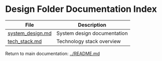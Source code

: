 # Design Folder Documentation Index

| File | Description |
|------|-------------|
| [system_design.md](system_design.md) | System design documentation |
| [tech_stack.md](tech_stack.md) | Technology stack overview |

Return to main documentation: [../README.md](../README.md)

